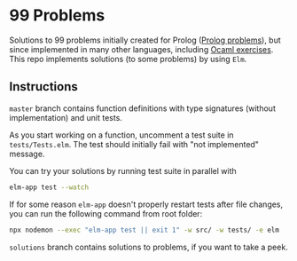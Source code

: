 # 99 Problems

Solutions to 99 problems initially created for Prolog ([Prolog problems](https://sites.google.com/site/prologsite/prolog-problems)), but since implemented in many other languages, including [Ocaml exercises](https://ocaml.org/problems).
This repo implements solutions (to some problems) by using `Elm`.

## Instructions

`master` branch contains function definitions with type signatures (without implementation) and unit tests.

As you start working on a function, uncomment a test suite in `tests/Tests.elm`. The test should initially fail with "not implemented" message.

You can try your solutions by running test suite in parallel with

```sh
elm-app test --watch
```

If for some reason `elm-app` doesn't properly restart tests after file changes, you can run the following command from root folder:

```sh
npx nodemon --exec "elm-app test || exit 1" -w src/ -w tests/ -e elm
```

`solutions` branch contains solutions to problems, if you want to take a peek.
